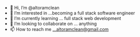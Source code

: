 - 👋 Hi, I’m @altoramclean
- 👀 I’m interested in ...becoming a full stack software engineer
- 🌱 I’m currently learning ... full stack web development
- 💞️ I’m looking to collaborate on ... anything
- 📫 How to reach me ...altoramclean@gmail.com

<!---
altoramclean/altoramclean is a ✨ special ✨ repository because its `README.md` (this file) appears on your GitHub profile.
You can click the Preview link to take a look at your changes.
--->
